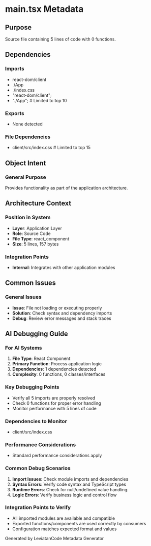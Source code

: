 # main.tsx Metadata

## Purpose
Source file containing 5 lines of code with 0 functions.

## Dependencies

### Imports
- react-dom/client
- ./App
- ./index.css
- "react-dom/client";
- "./App";  # Limited to top 10

### Exports
- None detected

### File Dependencies
- client/src/index.css  # Limited to top 15

## Object Intent

### General Purpose
Provides functionality as part of the application architecture.

## Architecture Context

### Position in System
- **Layer**: Application Layer
- **Role**: Source Code
- **File Type**: react_component
- **Size**: 5 lines, 157 bytes

### Integration Points
- **Internal**: Integrates with other application modules

## Common Issues

### General Issues
- **Issue**: File not loading or executing properly
- **Solution**: Check syntax and dependency imports
- **Debug**: Review error messages and stack traces

## AI Debugging Guide

### For AI Systems
1. **File Type**: React Component
2. **Primary Function**: Process application logic
3. **Dependencies**: 1 dependencies detected
4. **Complexity**: 0 functions, 0 classes/interfaces

### Key Debugging Points
- Verify all 5 imports are properly resolved
- Check 0 functions for proper error handling
- Monitor performance with 5 lines of code

### Dependencies to Monitor
- client/src/index.css

### Performance Considerations
- Standard performance considerations apply

### Common Debug Scenarios
1. **Import Issues**: Check module imports and dependencies
2. **Syntax Errors**: Verify code syntax and TypeScript types
3. **Runtime Errors**: Check for null/undefined value handling
4. **Logic Errors**: Verify business logic and control flow

### Integration Points to Verify
- All imported modules are available and compatible
- Exported functions/components are used correctly by consumers
- Configuration matches expected format and values

Generated by LeviatanCode Metadata Generator
